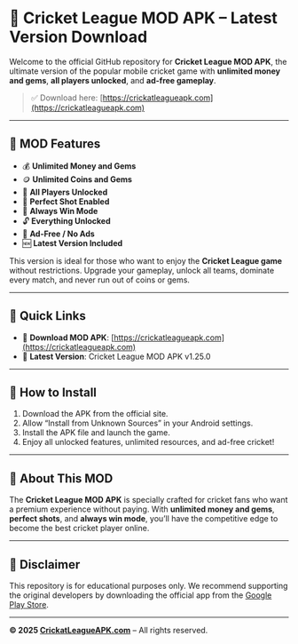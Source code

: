 # 🏏 Cricket League MOD APK – Latest Version Download

Welcome to the official GitHub repository for **Cricket League MOD APK**, the ultimate version of the popular mobile cricket game with **unlimited money and gems**, **all players unlocked**, and **ad-free gameplay**.

> ✅ Download here: [https://crickatleagueapk.com](https://crickatleagueapk.com)

---

## 🚀 MOD Features

- 💰 **Unlimited Money and Gems**
- 🪙 **Unlimited Coins and Gems**
- 🏏 **All Players Unlocked**
- 🎯 **Perfect Shot Enabled**
- 🥇 **Always Win Mode**
- 🔓 **Everything Unlocked**
- 🚫 **Ad-Free / No Ads**
- 🆕 **Latest Version Included**

This version is ideal for those who want to enjoy the **Cricket League game** without restrictions. Upgrade your gameplay, unlock all teams, dominate every match, and never run out of coins or gems.

---

## 🔗 Quick Links

- 🔽 **Download MOD APK**: [https://crickatleagueapk.com](https://crickatleagueapk.com)
- 📰 **Latest Version**: Cricket League MOD APK v1.25.0

---

## 📲 How to Install

1. Download the APK from the official site.
2. Allow “Install from Unknown Sources” in your Android settings.
3. Install the APK file and launch the game.
4. Enjoy all unlocked features, unlimited resources, and ad-free cricket!

---

## 📌 About This MOD

The **Cricket League MOD APK** is specially crafted for cricket fans who want a premium experience without paying. With **unlimited money and gems**, **perfect shots**, and **always win mode**, you’ll have the competitive edge to become the best cricket player online.

---

## 📣 Disclaimer

This repository is for educational purposes only. We recommend supporting the original developers by downloading the official app from the [Google Play Store](https://play.google.com/store/apps/details?id=com.miniclip.cricketleague).

---

**© 2025 [CrickatLeagueAPK.com](https://crickatleagueapk.com)** – All rights reserved.
